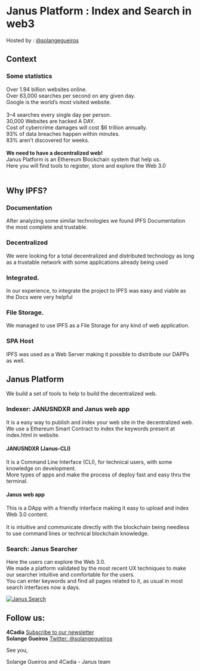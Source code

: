 # Janus Platform : Index and Search in web3

Hosted by : [@solangegueiros](https://github.com/solangegueiros)<br/>

## Context
### Some statistics
Over 1.94 billion websites online.<br/>
Over 63,000 searches per second on any given day.<br/>
Google is the world’s most visited website.<br/>
<br/>
3–4 searches every single day per person.<br/>
30,000 Websites are hacked A DAY.<br/>
Cost of cybercrime damages will cost $6 trillion annually.<br/>
93% of data breaches happen within minutes.<br/>
83% aren’t discovered for weeks.<br/>
<br/>
**We need to have a decentralized web!**<br/>
Janus Platform is an Ethereum Blockchain system that help us. <br/>
Here you will find tools to register, store and explore the Web 3.0<br/>
<br/>
## Why IPFS?
### Documentation
After analyzing some similar technologies we found IPFS Documentation the most complete and trustable.
### Decentralized
We were looking for a total decentralized and distributed technology as long as a trustable network with some applications already being used
### Integrated.
In our experience, to integrate the project to IPFS was easy and viable as the Docs were very helpful
### File Storage.
We managed to use IPFS as a File Storage for any kind of web application.
### SPA Host
IPFS was used as a Web Server making it possible to distribute our DAPPs as well. 
<br/>
## Janus Platform
We build a set of tools to help to build the decentralized web.
<br/>
### Indexer: JANUSNDXR and Janus web app
It is a easy way to publish and index your web site in the decentralized web.<br/>
We use a Ethereum Smart Contract to index the keywords present at index.html in website.<br/>
#### JANUSNDXR (Janus-CLI)
It is a Command Line Interface (CLI), for technical users, with some knowledge on development.<br/> 
More types of apps and make the process of deploy fast and easy thru the terminal.<br/> 
#### Janus web app
This is a DApp with a friendly interface making it easy to upload and index Web 3.0 content.<br/>  
It is intuitive and communicate directly with the blockchain being needless to use command lines or technical blockchain knowledge.<br/> 
### Search: Janus Searcher
Here the users can explore the Web 3.0. <br/>
We made a platform validated by the most recent UX techniques to make our searcher intuitive and comfortable for the users. <br/>
You can enter keywords and find all pages related to it, as usual in most search interfaces now a days. <br/>

[![Janus Search](https://img.youtube.com/vi/ysxEwTc2gNg/0.jpg)](https://youtu.be/ysxEwTc2gNg "Janus Search")

## Follow us:

**4Cadia** [Subscribe to our newsletter](http://4cadia.com/)
<br/>
**Solange Gueiros** [Twitter: @solangegueiros](https://twitter.com/solangegueiros)

See you,


Solange Gueiros and 4Cadia - Janus team <br/>


